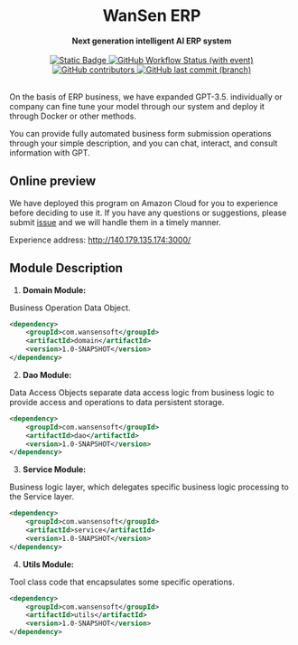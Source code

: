 <h1 align="center">WanSen ERP</h1>
<div align="center">
 <strong>
  Next generation intelligent AI ERP system
 </strong>
</div>
<br />

<div align="center">
  <!-- Crates version -->
  <a href="https://spring.io/projects/spring-boot#learn">
    <img alt="Static Badge" src="https://img.shields.io/badge/spring-boot?label=Spring%20Boot%203.1.3">
  </a>
  <a href="#">
    <img alt="GitHub Workflow Status (with event)" src="https://img.shields.io/github/actions/workflow/status/wansenai/wansenerp/maven.yml">
  </a>
  <!-- Contributors -->
  <a href="https://github.com/wansenai/wansenerp/graphs/contributors">
    <img alt="GitHub contributors" src="https://img.shields.io/github/contributors/wansenai/wansenerp">
  </a>
  <!-- bors -->
  <a href="#">
    <img alt="GitHub last commit (branch)" src="https://img.shields.io/github/last-commit/wansenai/wansenerp/master">
  </a>
</div>
<br />

On the basis of ERP business, we have expanded GPT-3.5. individually or company can fine tune your model through our system and deploy it through Docker or other methods. 

You can provide fully automated business form submission operations through your simple description, and you can chat, interact, and consult information with GPT.

## Online preview

We have deployed this program on Amazon Cloud for you to experience before deciding to use it. 
If you have any questions or suggestions, please submit [issue](https://github.com/wansenai/WansenERP/issues/new) and we will handle them in a timely manner.

Experience address: http://140.179.135.174:3000/

## Module Description

1. **Domain Module:**

Business Operation Data Object.
```xml
<dependency>
    <groupId>com.wansensoft</groupId>
    <artifactId>domain</artifactId>
    <version>1.0-SNAPSHOT</version>
</dependency>
```

2. **Dao Module:**

Data Access Objects separate data access logic from business logic to provide access and operations to data persistent storage.
```xml
<dependency>
    <groupId>com.wansensoft</groupId>
    <artifactId>dao</artifactId>
    <version>1.0-SNAPSHOT</version>
</dependency>
```

3. **Service Module:**

Business logic layer, which delegates specific business logic processing to the Service layer.
```xml
<dependency>
    <groupId>com.wansensoft</groupId>
    <artifactId>service</artifactId>
    <version>1.0-SNAPSHOT</version>
</dependency>
```

4. **Utils Module:**

Tool class code that encapsulates some specific operations.
```xml
<dependency>
    <groupId>com.wansensoft</groupId>
    <artifactId>utils</artifactId>
    <version>1.0-SNAPSHOT</version>
</dependency>
```
